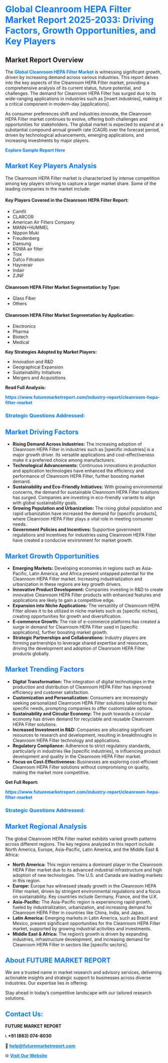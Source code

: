 <h1 style="color: #007BFF;">Global Cleanroom HEPA Filter Market Report 2025-2033: Driving Factors, Growth Opportunities, and Key Players</h1>

<section id="overview">
<h2>Market Report Overview</h2>
<p>The <a href="https://www.futuremarketreport.com/industry-report/cleanroom-hepa-filter-market" style="color: #007BFF; text-decoration: none;"><strong>Global Cleanroom HEPA Filter Market</strong></a> is witnessing significant growth, driven by increasing demand across various industries. This report delves into the key aspects of the Cleanroom HEPA Filter market, providing a comprehensive analysis of its current status, future potential, and challenges. The demand for Cleanroom HEPA Filter has surged due to its wide-ranging applications in industries such as [insert industries], making it a critical component in modern-day [applications].</p>
<p>As consumer preferences shift and industries innovate, the Cleanroom HEPA Filter market continues to evolve, offering both challenges and opportunities for stakeholders. The global market is expected to expand at a substantial compound annual growth rate (CAGR) over the forecast period, driven by technological advancements, emerging applications, and increasing investments by major players.</p>
</section>

<section id="overview">
<p><a href="https://www.futuremarketreport.com/request-sample/reportId=42582" style="color: #007BFF; text-decoration: none;"><strong>Explore Sample Report Here</strong></a></p>
</section>

<section id="key-players">
<h2 style="color: #007BFF;">Market Key Players Analysis</h2>
<p>The Cleanroom HEPA Filter market is characterized by intense competition among key players striving to capture a larger market share. Some of the leading companies in the market include:</p>
<h4>Key Players Covered in the Cleanroom HEPA Filter Report:</h4>
<ul><li>Camfil</li><li>CLARCOR</li><li>American Air Filters Company</li><li>MANN+HUMMEL</li><li>Nippon Muki</li><li>Freudenberg</li><li>Daesung</li><li>KOWA air filter</li><li>Trox</li><li>Dafco Filtration</li><li>Haynerair</li><li>Indair</li><li>ZJNF</li></ul>
<h4>Cleanroom HEPA Filter Market Segmentation by Type:</h4>
<ul><li>Glass Fiber</li><li>Others</li></ul>

<h4>Cleanroom HEPA Filter Market Segmentation by Application:</h4>
<ul><li>Electronics</li><li>Pharma</li><li>Biotech</li><li>Medical</li></ul>
<p><strong>Key Strategies Adopted by Market Players:</strong></p>
<ul>
<li>Innovation and R&D</li>
<li>Geographical Expansion</li>
<li>Sustainability Initiatives</li>
<li>Mergers and Acquisitions</li>
</ul>
</section>

<section>
<p><strong>Read Full Analysis: </strong></p><a href="https://www.futuremarketreport.com/industry-report/cleanroom-hepa-filter-market" style="color: #007BFF; text-decoration: none;"><strong>https://www.futuremarketreport.com/industry-report/cleanroom-hepa-filter-market</strong></a>
<h3 style="color: #007BFF;">Strategic Questions Addressed:</h3>
</section>

<section id="driving-factors">
<h2 style="color: #007BFF;">Market Driving Factors</h2>
<ul>
<li><strong>Rising Demand Across Industries:</strong> The increasing adoption of Cleanroom HEPA Filter in industries such as [specific industries] is a major growth driver. Its versatile applications and cost-effectiveness make it a preferred choice among manufacturers.</li>
<li><strong>Technological Advancements:</strong> Continuous innovations in production and application technologies have enhanced the efficiency and performance of Cleanroom HEPA Filter, further boosting market demand.</li>
<li><strong>Sustainability and Eco-Friendly Initiatives:</strong> With growing environmental concerns, the demand for sustainable Cleanroom HEPA Filter solutions has surged. Companies are investing in eco-friendly variants to align with global sustainability goals.</li>
<li><strong>Growing Population and Urbanization:</strong> The rising global population and rapid urbanization have increased the demand for [specific products], where Cleanroom HEPA Filter plays a vital role in meeting consumer needs.</li>
<li><strong>Government Policies and Incentives:</strong> Supportive government regulations and incentives for industries using Cleanroom HEPA Filter have created a conducive environment for market growth.</li>
</ul>
</section>

<section id="growth-opportunities">
<h2 style="color: #007BFF;">Market Growth Opportunities</h2>
<ul>
<li><strong>Emerging Markets:</strong> Developing economies in regions such as Asia-Pacific, Latin America, and Africa present untapped potential for the Cleanroom HEPA Filter market. Increasing industrialization and urbanization in these regions are key growth drivers.</li>
<li><strong>Innovative Product Development:</strong> Companies investing in R&D to create innovative Cleanroom HEPA Filter products with enhanced features and applications are likely to gain a competitive edge.</li>
<li><strong>Expansion into Niche Applications:</strong> The versatility of Cleanroom HEPA Filter allows it to be utilized in niche markets such as [specific niches], creating opportunities for growth and diversification.</li>
<li><strong>E-commerce Growth:</strong> The rise of e-commerce platforms has created a surge in demand for Cleanroom HEPA Filter used in [specific applications], further boosting market growth.</li>
<li><strong>Strategic Partnerships and Collaborations:</strong> Industry players are forming partnerships to leverage shared expertise and resources, driving the development and adoption of Cleanroom HEPA Filter products globally.</li>
</ul>
</section>

<section id="trending-factors">
<h2 style="color: #007BFF;">Market Trending Factors</h2>
<ul>
<li><strong>Digital Transformation:</strong> The integration of digital technologies in the production and distribution of Cleanroom HEPA Filter has improved efficiency and customer satisfaction.</li>
<li><strong>Customization and Personalization:</strong> Consumers are increasingly seeking personalized Cleanroom HEPA Filter solutions tailored to their specific needs, prompting companies to offer customizable options.</li>
<li><strong>Sustainability and Circular Economy:</strong> The push towards a circular economy has driven demand for recyclable and reusable Cleanroom HEPA Filter solutions.</li>
<li><strong>Increased Investment in R&D:</strong> Companies are allocating significant resources to research and development, resulting in breakthroughs in Cleanroom HEPA Filter technology and applications.</li>
<li><strong>Regulatory Compliance:</strong> Adherence to strict regulatory standards, particularly in industries like [specific industries], is influencing product development and quality in the Cleanroom HEPA Filter market.</li>
<li><strong>Focus on Cost-Effectiveness:</strong> Businesses are exploring cost-efficient Cleanroom HEPA Filter solutions without compromising on quality, making the market more competitive.</li>
</ul>
</section>

<section>
<p><strong>Get Full Report: </strong></p><a href="https://www.futuremarketreport.com/industry-report/cleanroom-hepa-filter-market" style="color: #007BFF; text-decoration: none;"><strong>https://www.futuremarketreport.com/industry-report/cleanroom-hepa-filter-market</strong></a>
<h3 style="color: #007BFF;">Strategic Questions Addressed:</h3>
</section>


<section id="regional-analysis">
<h2 style="color: #007BFF;">Market Regional Analysis</h2>
<p>The global Cleanroom HEPA Filter market exhibits varied growth patterns across different regions. The key regions analyzed in this report include North America, Europe, Asia-Pacific, Latin America, and the Middle East & Africa:</p>
<ul>
<li><strong>North America:</strong> This region remains a dominant player in the Cleanroom HEPA Filter market due to its advanced industrial infrastructure and high adoption of new technologies. The U.S. and Canada are leading markets in this region.</li>
<li><strong>Europe:</strong> Europe has witnessed steady growth in the Cleanroom HEPA Filter market, driven by stringent environmental regulations and a focus on sustainability. Key countries include Germany, France, and the U.K.</li>
<li><strong>Asia-Pacific:</strong> The Asia-Pacific region is experiencing rapid growth, fueled by industrialization, urbanization, and increasing demand for Cleanroom HEPA Filter in countries like China, India, and Japan.</li>
<li><strong>Latin America:</strong> Emerging markets in Latin America, such as Brazil and Mexico, present significant opportunities for the Cleanroom HEPA Filter market, supported by growing industrial activities and investments.</li>
<li><strong>Middle East & Africa:</strong> The region’s growth is driven by expanding industries, infrastructure development, and increasing demand for Cleanroom HEPA Filter in sectors like [specific sectors].</li>
</ul>
</section>

<footer>
<h2 style="color: #007BFF;">About FUTURE MARKET REPORT</h2>
<p>We are a trusted name in market research and advisory services, delivering actionable insights and strategic support to businesses across diverse industries. Our expertise lies in offering:</p>

<p>Stay ahead in today’s competitive landscape with our tailored research solutions.</p>

<h2 style="color: #007BFF;">Contact Us:</h2>
<p><strong>FUTURE MARKET REPORT</strong></p>
<p>📞 <strong>+91 (883) 074-8030</strong></p>
<p>📧 <strong><a href="mailto:help@futuremarketreport.com" style="color: #007BFF;">help@futuremarketreport.com</a></strong></p>
<p>🌐 <strong><a href="https://www.futuremarketreport.com/" style="color: #007BFF;">Visit Our Website</a></strong></p>
</footer>